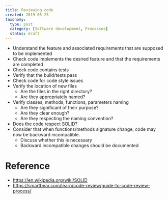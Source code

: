 ```yaml
---
title: Reviewing code
created: 2019-05-25
taxonomy:
  type: post
  category: [Software development, Processes]
  status: draft
---
```


* Understand the feature and associated requirements that are supposed to be implemented
* Check code implements the desired feature and that the requirements are completed
* Check code contains tests
* Verify that the build/tests pass
* Check code for code style issues
* Verify the location of new files
	* Are the files in the right directory?
	* Are they appropriately named?
* Verify classes, methods, functions, parameters naming
	* Are they significant of their purpose?
	* Are they clear enough?
	* Are they respecting the naming convention?
* Does the code respect [SOLID](https://en.wikipedia.org/wiki/SOLID)?
* Consider that when functions/methods signature change, code may now be backward incompatible.
	* Discuss whether this is necessary
	* Backward incompatible changes should be documented

# Reference
* https://en.wikipedia.org/wiki/SOLID
* https://smartbear.com/learn/code-review/guide-to-code-review-process/

